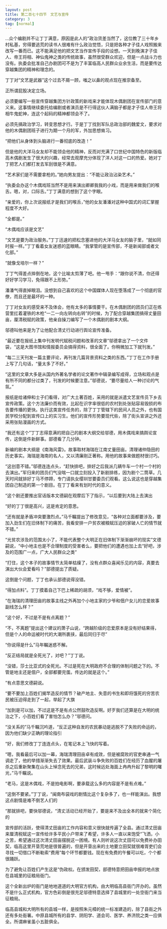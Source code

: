 ```yaml
---
layout: post
title: 第二百七十四节　文艺与宣传
category: 3
tag: [normal]
---
```


…众个编剧并不让丁丁满意，原因是此人的“政治货差当然了，这位教了三十年乡村私基，穷得要逃荒的读书人很难有什么政治觉悟，只是把各种才子佳人戏照搬来改写一番而已。这不能满足他的把文艺当作宣传手段的设想。一天到晚演才子佳人、帝王将相、神仙鬼神之类的传统故事，虽然很受群众欢迎，但是一点战斗力也没有。执委会批准自己办剧团可不是为了丰富临高人民群众业余生活，而是要传达穿越集团的精神和理念的。

丁丁对“文艺是武器”这个过去不屑一顾，嗤之以鼻的观点现在推崇备至。

正所谓屁股决定立场。

必须要编写一些宣传穿越集团方针政策的新戏来才能体现木偶剧团在宣传部门的意义来。这事情继续委托给编剧或者演员是不行得这伙人满脑子都是才子佳人帝王将相牛鬼蛇神，连这个起码的精神都领会不了。

必须先搞政治学习，转变思想才行。于是丁丁找到军队总政治部的魏爱文，要求对他的木偶剧团班子进行为期一个月的军，外加思想耸习。

“把他们从身体到头脑进行一番彻底的改造！”

但是他的大洋马女友却不能领会他的精神，反而对充满了口世纪中国特色的新版临高木偶剧发生了很大的兴趣，经常去观摩充分体现了洋人对这一口的热爱。她对丁丁把艺人们都打发去军刮很是不满意。

“艺术家们是不需要拿枪的。”她向男友提出：“不能让政治沾染艺术。”

“执委会办这个木偶戏班当然不是用来演出卿卿我我的小戏，而是用来做我们的喉舌。嗯，对，口际舌。”丁丁满意的想到了这个字眼。

“亲爱的，你上次说报纸才是我们的喉舌，”他的女友潘潘对这种中国式的词汇掌握程度不大好。

“全都是。”

“木偶戏应该是文艺”

“文艺是要为政治服务。”丁丁迅速的把松念塞进他的大洋马女友的脑子里，“就如同时报一样。”丁丁看着女友迷惑的蓝眼睛。“我掌管的是宣传部，不是新闻部或者文化部。”

“就像戈培尔一样？”

丁丁气得差点摔倒在地，这个比喻太剪薄了吧。他一甩手：“跟你说不清，你还得好好学习学习，免得跟不上形势。”

潘潘气得直掉眼泪。没想到自己喜欢的这个中国媒体人现在堕落成了一个彻底的官僚，而且还是最坏的一种。

丁丁对女友的感受来不及体会，他有太多的事情要干。在木偶剧团的团员们正在练营里扛着灌铁的木枪“一二一向左转向右转”的时候，为了配合穿越集团搞得丈量田亩，厘清税赋的政策，他亲自操刀编写了一个木偶剧的剧本大纲。

邬德叫他来是为了让他配合清丈行动进行舆论宣传准备。

“最近要在报纸上集中刊发明代赋税问题和改革的文章”邬德拿出了一个文件袋，“这是大图书馆和情报委员会搞得资料，很全面了。你稍微加工下就刊发。”

“每二三天刊发一篇主要评论，再刊发几篇背景资料之类的东西。”丁丁在工作手册上写了几句话，“量太多了不好。”

“这里的文章大多是从国内外著名学者的论文著作中辑录编写成得，立场和观点是有所不同的都分过类了，刊发的时候要注意。”邬德说，“要尽量给人一种讨论的气氛。”

报纸是给诸伸和士子们看得，对广大土著百姓，采用的就是派遣文艺宣传员下乡去宣传政策。这个方法廉价而有效，比起在识字率很低的农村到处张贴容易毁损的布告要传播的更快。执行这类宣传任务的，除了丁丁管辖下的民间人员之外，也有国民学校分配到宣传口上的实习生。他们的宣传形势要现代些，除了街头宣讲之外还采用张贴漫画的方式。

“我还有这个”丁丁志得意满的把自己的剧本大纲交给邬德，用木偶戏来搞舆论宣传，这倒是件新鲜事。部德看了几分钟。

新编的剧本大纲是《南海风雷》。故事取材海瑞在江南丈量田亩。清理诸仲隐田的历史事实。海瑞是海南的名人，又以清廉刚正著称。用他的故事来做题材很讨巧。

“这创意不错。”邬德连连点头，“赶快排吧，排好之后我派几辆牛车一个村一个村的去演出。”军归来的团员们气没喘一口就立刻投入了新剧排练，因为剧个二筒草。几天时间就排好丁马不停蹄，专门请执女缨圳甘要委员们观看。这么说这也是穿越集团自己制造的第一个剧目。在丁丁看来有划时代的意义。

“这个剧还要推出官话版本文德嗣在观摩后下了指示，“以后要到大陆上去演出

“好的丁丁很是高兴，这是肯定的意思。

“还有就是矛盾冲突要激烈点。”马千瞩提出了修改意见，“各种对立面都要涉及，要加入劲生们在旧体制下的痛苦，我看安排一户贫农被粮赋压迫的家破人亡的情节就不错。”

“光贫农涉及的范围太小了，不能代表整个大明正在旧体制下渐渐崩坏的现实”文德嗣说，“中小地主也是不合理制度的受害者么，要把他们的遭遇也加上去“好吧，涉及的范围广一点，广大人民群众之类”

“打住，这个本子的故事情节太简单枯燥了，没有点群众喜闻乐见的内容，真要去演出大伙会爱看吗？”部德提出了质疑。

这倒是个问题，丁丁也承认部德说得没错。

“得加点料”。丁丁摸着自己下巴上稀疏的胡须，“戏不够，爱情被”。

“在海瑞的清理田亩的故事主线之外再加个小地主家的少爷和佃户女儿的恋爱故事副线怎么样？”

“这个好，不过是不是有点离题？”

“不，不离题”提出这个建议的萧子山说，“跨越阶级的恋爱原本是没有好结果得，但是个人的命运被时代的大潮所裹挟，最后同归于尽”

“你说得是什么”马年瞩迷惑不解。

“反正结局就是全死光了，对吧？”丁丁说。

“没错，莎士比亚式的全死光。不过是死在大明政府不合理的体制问题之下的。不管是地主还是佃户，全部都要完蛋。传达的就是这个。”

“有点意思文德嗣说。

“要不要加上百姓们揭竿造反的情节？破产地主、失意的书生和即将饿死的穷苦农民被压迫得走到了一起，举起了大旗

“加到是可以加，不过这是不是有点公然鼓吹造反啊。好歹我们还算是在大明的统治之下，小百姓们看了害怕怎么办？”邬德问。

“没关系的”马千瞩沉吟道，“反正这种自发的农民暴动是逃脱不了失败的命运的，因为他们缺少正确的理论指引

“好，我们修改丁丁连连点头，在笔记本上飞快的写着。

“嗯，我看最后可以加一幕，海瑞清理田亩卓有成效，但是被腐败的官吏串通一气调走了，他的举措渐渐失去了效果。最后武装斗争失败的百姓们在经历了血腥的屠杀之后重新聚集在山头上悼念死去的兄弟，这时候远处海面上冉冉升起了黎明的曙光，”马千瞩说。

“老马，这是木偶戏，不是拍电影啊，要承载这么多的内容是不是有点难。”

“这倒不要紧。”丁丁说，“闽南布袋戏的剧情比这个复杂多了，也一样能演出。我想这点剧情是难不倒艺人们的

“那就排吧，要快邬德说，“清丈活动已经开始了，要是来不及出全本的就来个简化的

宣传部的活跃，使得清丈田亩的工作内容和意义很快就传遍了全县。通过清丈田亩来厘清税赋这一宣传给许多平民小户带来了希望，许多人一直以来饱受“飞洒，小之苦，希望通过这次清丈田亩摆脱这一困境。有人则听说这次丈田可以免费补办田契，临高这里开垦荒地是很普遍的，但是开垦出来的土地要立田契就很难胥吏们会寻找一切借口不断勒索“费用”每个环节都要钱。现在有免费的午餐可以吃，个个都很踊跃。

为了避免让百姓们产生这是“伪政权。在颁发田契，部德特意把田亩申报的地点放在县城里的征粮局衙门。

这个全新出炉的衙门是地地道道的大明官方机构，由大明临高县衙门开办的。虽然不是什么正式机构，官方色彩倒是很充足邬德特意选择了县城里的一处空衙门来当征粮局。

临高县城和大明所有的县城一样，是按照朱元樟的统一标准建造的，除了县衙之外还有多处衙署。中原县城所有的县学、阴阳学、道会司、医学、养济院之类一应俱全。所谓麻雀虽小五脏俱全。